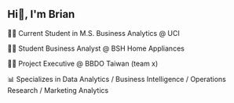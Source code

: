 ## Hi👋, I'm Brian

👨‍🎓 Current Student in M.S. Business Analytics @ UCI

👨‍💻 Student Business Analyst @ BSH Home Appliances

👨‍💼 Project Executive @ BBDO Taiwan (team x)

📊 Specializes in Data Analytics / Business Intelligence / Operations Research / Marketing Analytics

<!--
**brain00069/brain00069** is a ✨ _special_ ✨ repository because its `README.md` (this file) appears on your GitHub profile.

Here are some ideas to get you started:

- 🔭 I’m currently working on ...
- 🌱 I’m currently learning ...
- 👯 I’m looking to collaborate on ...
- 🤔 I’m looking for help with ...
- 💬 Ask me about ...
- 📫 How to reach me: ...
- 😄 Pronouns: ...
- ⚡ Fun fact: ...
-->

